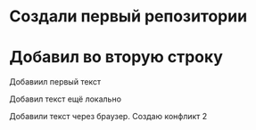 # Создали первый репозитории
# Добавил во вторую строку
Добавиил первый текст

Добавил текст ещё локально

Добавили текст через браузер. Создаю конфликт 2

